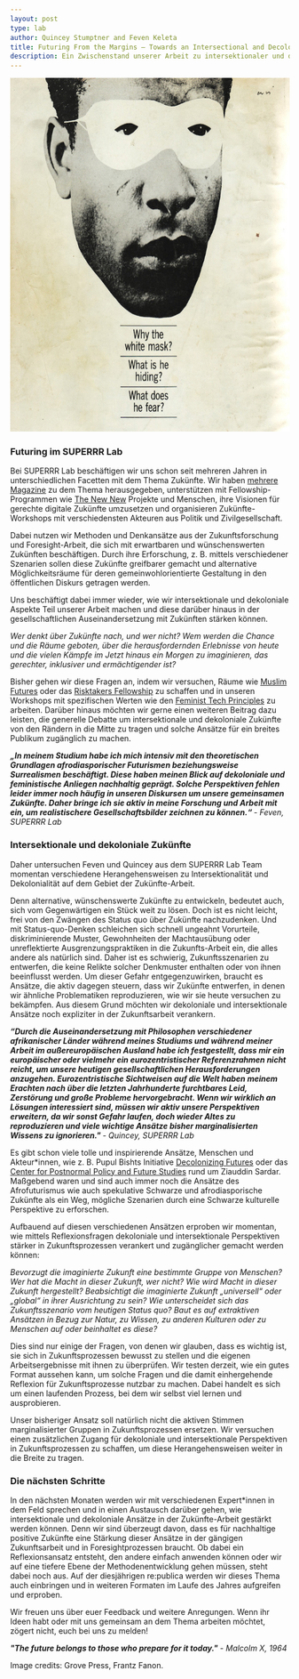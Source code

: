 ```yaml
---
layout: post
type: lab
author: Quincey Stumptner and Feven Keleta
title: Futuring From the Margins – Towards an Intersectional and Decolonial Futures Practice
description: Ein Zwischenstand unserer Arbeit zu intersektionaler und dekolonialer Zukünfte-Arbeit.
---
```


<img src="/assets/img/blog/fanon.jpeg" alt="The photo shows a black and white photograph of Frantz Fanon with a white blindfold. The photo features a caption saying Why the mask? What is he hiding? What does he fear?" width="676" height="636">

<h3> Futuring im SUPERRR Lab </h3>

<p>
Bei SUPERRR Lab beschäftigen wir uns schon seit mehreren Jahren in unterschiedlichen Facetten mit dem Thema Zukünfte. Wir haben <a href="https://dingdingding.org/category/essays/">mehrere Magazine</a> zu dem Thema herausgegeben, unterstützen mit Fellowship-Programmen wie <a href="https://superrr.net/project/thenewnew/">The New New</a> Projekte und Menschen, ihre Visionen für gerechte digitale Zukünfte umzusetzen und organisieren Zukünfte-Workshops mit verschiedensten Akteuren aus Politik und Zivilgesellschaft.
</p>


<p>
Dabei nutzen wir Methoden und Denkansätze aus der Zukunftsforschung und Foresight-Arbeit, die sich mit erwartbaren und wünschenswerten Zukünften beschäftigen. Durch ihre Erforschung, z. B. mittels verschiedener Szenarien sollen diese Zukünfte greifbarer gemacht und alternative Möglichkeitsräume für deren gemeinwohlorientierte Gestaltung in den öffentlichen Diskurs getragen werden.
</p>

<p>
Uns beschäftigt dabei immer wieder, wie wir intersektionale und dekoloniale Aspekte Teil unserer Arbeit machen und diese darüber hinaus in der gesellschaftlichen Auseinandersetzung mit Zukünften stärken können. 
</p>


<p>
<i>Wer denkt über Zukünfte nach, und wer nicht? Wem werden die Chance und die Räume geboten, über die herausfordernden Erlebnisse von heute und die vielen Kämpfe im Jetzt hinaus ein Morgen zu imaginieren, das gerechter, inklusiver und ermächtigender ist?</i>
</p>

<p>
Bisher gehen wir diese Fragen an, indem wir versuchen, Räume wie <a href="https://muslimfutures.de/">Muslim Futures</a> oder das <a href="https://risktakers.space/">Risktakers Fellowship</a> zu schaffen und in unseren Workshops mit spezifischen Werten wie den <a href="https://superrr.net/feministtech/principles/">Feminist Tech Principles</a> zu arbeiten. Darüber hinaus möchten wir gerne einen weiteren Beitrag dazu leisten, die generelle Debatte um intersektionale und dekoloniale Zukünfte von den Rändern in die Mitte zu tragen und solche Ansätze für ein breites Publikum zugänglich zu machen.
</p>

<p>
<i><b>„In meinem Studium habe ich mich intensiv mit den theoretischen Grundlagen afrodiasporischer Futurismen beziehungsweise Surrealismen beschäftigt. Diese haben meinen Blick auf dekoloniale und feministische Anliegen nachhaltig geprägt. Solche Perspektiven fehlen leider immer noch häufig in unseren Diskursen um unsere gemeinsamen Zukünfte. Daher bringe ich sie aktiv in meine Forschung und Arbeit mit ein, um realistischere Gesellschaftsbilder zeichnen zu können.“ </b> - Feven, SUPERRR Lab</i>
</p>

<h3>
Intersektionale und dekoloniale Zukünfte
</h3>

<p>
Daher untersuchen Feven und Quincey aus dem SUPERRR Lab Team momentan verschiedene Herangehensweisen zu Intersektionalität und Dekolonialität auf dem Gebiet der Zukünfte-Arbeit.
</p>

<p>
Denn alternative, wünschenswerte Zukünfte zu entwickeln, bedeutet auch, sich vom Gegenwärtigen ein Stück weit zu lösen. Doch ist es nicht leicht, frei von den Zwängen des Status quo über Zukünfte nachzudenken. Und mit Status-quo-Denken schleichen sich schnell ungeahnt Vorurteile, diskriminierende Muster, Gewohnheiten der Machtausübung oder unreflektierte Ausgrenzungspraktiken in die Zukunfts-Arbeit ein, die alles andere als natürlich sind. Daher ist es schwierig, Zukunftsszenarien zu entwerfen, die keine Relikte solcher Denkmuster enthalten oder von ihnen beeinflusst werden. Um dieser Gefahr entgegenzuwirken, braucht es Ansätze, die aktiv dagegen steuern, dass wir Zukünfte entwerfen, in denen wir ähnliche Problematiken reproduzieren, wie wir sie heute versuchen zu bekämpfen. Aus diesem Grund möchten wir dekoloniale und intersektionale Ansätze noch expliziter in der Zukunftsarbeit verankern. 
<p>

<p>
<i><b>“Durch die Auseinandersetzung mit Philosophen verschiedener afrikanischer Länder während meines Studiums und während meiner Arbeit im außereuropäischen Ausland habe ich festgestellt, dass mir ein europäischer oder vielmehr ein eurozentristischer Referenzrahmen nicht reicht, um unsere heutigen gesellschaftlichen Herausforderungen anzugehen. Eurozentristische Sichtweisen auf die Welt haben meinem Erachten nach über die letzten Jahrhunderte furchtbares Leid, Zerstörung und große Probleme hervorgebracht. Wenn wir wirklich an Lösungen interessiert sind, müssen wir aktiv unsere Perspektiven erweitern, da wir sonst Gefahr laufen, doch wieder Altes zu reproduzieren und viele wichtige Ansätze bisher marginalisierten Wissens zu ignorieren."
</b> - Quincey, SUPERRR Lab</i>
</p>
  
<p>
Es gibt schon viele tolle und inspirierende Ansätze, Menschen und Akteur*innen, wie z. B. Pupul Bishts Initiative <a href="https://www.decolonizingfutures.org/">Decolonizing Futures</a> oder das <a href="https://www.cppfs.org/">Center for Postnormal Policy and Future Studies</a> rund um Ziauddin Sardar. Maßgebend waren und sind auch immer noch die Ansätze des Afrofuturismus wie auch spekulative Schwarze und afrodiasporische Zukünfte als ein Weg, mögliche Szenarien durch eine Schwarze kulturelle Perspektive zu erforschen. 
</p>

<p>
Aufbauend auf diesen verschiedenen Ansätzen erproben wir momentan, wie mittels Reflexionsfragen dekoloniale und intersektionale Perspektiven stärker in Zukunftsprozessen verankert und zugänglicher gemacht werden können:
</p>

<p>
<i>Bevorzugt die imaginierte Zukunft eine bestimmte Gruppe von Menschen? Wer hat die Macht in dieser Zukunft, wer nicht? Wie wird Macht in dieser Zukunft hergestellt? Beabsichtigt die imaginierte Zukunft „universell“ oder „global“ in ihrer Ausrichtung zu sein? Wie unterscheidet sich das Zukunftsszenario vom heutigen Status quo? Baut es auf extraktiven Ansätzen in Bezug zur Natur, zu Wissen, zu anderen Kulturen oder zu Menschen auf oder beinhaltet es diese?</i>
</p>

<p>
Dies sind nur einige der Fragen, von denen wir glauben, dass es wichtig ist, sie sich in Zukunftsprozessen bewusst zu stellen und die eigenen Arbeitsergebnisse mit ihnen zu überprüfen. Wir testen derzeit, wie ein gutes Format aussehen kann, um solche Fragen und die damit einhergehende Reflexion für Zukunftsprozesse nutzbar zu machen. Dabei handelt es sich um einen laufenden Prozess, bei dem wir selbst viel lernen und ausprobieren. 
</p>

<p>
Unser bisheriger Ansatz soll natürlich nicht die aktiven Stimmen marginalisierter Gruppen in Zukunftsprozessen ersetzen. Wir versuchen einen zusätzlichen Zugang für dekoloniale und intersektionale Perspektiven in Zukunftsprozessen zu schaffen, um diese Herangehensweisen weiter in die Breite zu tragen. 
</p>

<h3> Die nächsten Schritte </h3>

<p>
In den nächsten Monaten werden wir mit verschiedenen Expert*innen in dem Feld sprechen und in einen Austausch darüber gehen, wie intersektionale und dekoloniale Ansätze in der Zukünfte-Arbeit gestärkt werden können. Denn wir sind überzeugt davon, dass es für nachhaltige positive Zukünfte eine Stärkung dieser Ansätze in der gängigen Zukunftsarbeit und in Foresightprozessen braucht. Ob dabei ein Reflexionsansatz entsteht, den andere einfach anwenden können oder wir auf eine tiefere Ebene der Methodenentwicklung gehen müssen, steht dabei noch aus. Auf der diesjährigen re:publica werden wir dieses Thema auch einbringen und in weiteren Formaten im Laufe des Jahres aufgreifen und erproben.
</p>

<p> Wir freuen uns über euer Feedback und weitere Anregungen. Wenn ihr Ideen habt oder mit uns gemeinsam an dem Thema arbeiten möchtet, zögert nicht, euch bei uns zu melden!
</p>

<p>
<i><b>"The future belongs to those who prepare for it today."</b> - Malcolm X, 1964</i>
</p>


<p>Image credits: Grove Press, Frantz Fanon.</p>
